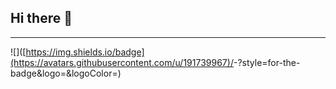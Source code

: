 ## Hi there 👋

<!--
**AErryStaw/AErryStaw** is a ✨ _special_ ✨ repository because its `README.md` (this file) appears on your GitHub profile.

Here are some ideas to get you started:

- 🔭 I’m currently working on ...
- 🌱 I’m currently learning ...
- 👯 I’m looking to collaborate on ...
- 🤔 I’m looking for help with ...
- 💬 Ask me about ...
- 📫 How to reach me: ...
- 😄 Pronouns: ...
- ⚡ Fun fact: ...
-->
****

![<Badge Name>]([https://img.shields.io/badge](https://avatars.githubusercontent.com/u/191739967)/<Badge Text>-<Background Color>?style=for-the-badge&logo=<Icon Name>&logoColor=<Logo Color>)
